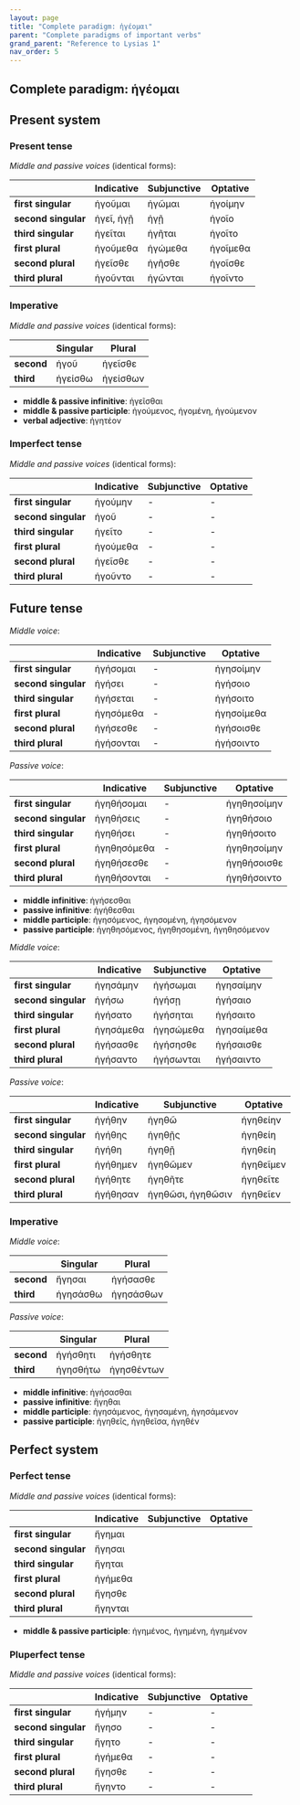 ```yaml
---
layout: page
title: "Complete paradigm: ἡγέομαι"
parent: "Complete paradigms of important verbs"
grand_parent: "Reference to Lysias 1"
nav_order: 5
---
```


## Complete paradigm: ἡγέομαι

## Present system

### Present tense

*Middle and passive voices* (identical forms):

| | Indicative | Subjunctive | Optative |
| --- | --- | --- | --- |
| **first singular** | ἡγοῦμαι | ἡγῶμαι | ἡγοίμην |
| **second singular** | ἡγεῖ, ἡγῇ | ἡγῇ | ἡγοῖο |
| **third singular** | ἡγεῖται | ἡγῆται | ἡγοῖτο |
| **first plural** | ἡγοῦμεθα | ἡγώμεθα | ἡγοῖμεθα |
| **second plural** | ἡγεῖσθε | ἡγῆσθε | ἡγοῖσθε |
| **third plural** | ἡγοῦνται | ἡγῶνται | ἡγοῖντο |

### Imperative

*Middle and passive voices* (identical forms):

| | Singular | Plural|
| --- | --- | --- |
| **second** | ἡγοῦ | ἡγεῖσθε  |
| **third** | ἡγείσθω | ἡγείσθων  |

- **middle & passive infinitive**: ἡγεῖσθαι
- **middle & passive participle**: ἡγούμενος, ἡγομένη, ἡγούμενον
- **verbal adjective**: ἡγητέον

### Imperfect tense

*Middle and passive voices* (identical forms):

| | Indicative | Subjunctive | Optative |
| --- | --- | --- | --- |
| **first singular** | ἡγούμην | - | - |
| **second singular** | ἡγοῦ | - | - |
| **third singular** | ἡγεῖτο | - | - |
| **first plural** | ἡγούμεθα | - | - |
| **second plural** | ἡγεῖσθε | - | - |
| **third plural** | ἡγοῦντο | - | - |

## Future tense

*Middle voice*:

| | Indicative | Subjunctive | Optative |
| --- | --- | --- | --- |
| **first singular** | ἡγήσομαι | - | ἡγησοίμην |
| **second singular** | ἡγήσει | - | ἡγήσοιο |
| **third singular** | ἡγήσεται | - | ἡγήσοιτο |
| **first plural** | ἡγησόμεθα | - | ἡγησοίμεθα |
| **second plural** | ἡγήσεσθε | - | ἡγήσοισθε |
| **third plural** | ἡγήσονται | - | ἡγήσοιντο |

*Passive voice*:

| | Indicative | Subjunctive | Optative |
| --- | --- | --- | --- |
| **first singular** | ἡγηθήσομαι | - | ἡγηθησοίμην |
| **second singular** | ἡγηθήσεις | - | ἡγηθήσοιο |
| **third singular** | ἡγηθήσει | - | ἡγηθήσοιτο |
| **first plural** | ἡγηθησόμεθα | - | ἡγηθησοίμην |
| **second plural** | ἡγηθήσεσθε | - | ἡγηθήσοισθε |
| **third plural** | ἡγηθήσονται | - | ἡγηθήσοιντο |

- **middle infinitive**: ἡγήσεσθαι
- **passive infinitive**: ἡγήθεσθαι
- **middle participle**: ἡγησόμενος, ἡγησομένη, ἡγησόμενον
- **passive participle**: ἡγηθησόμενος, ἡγηθησομένη, ἡγηθησόμενον


*Middle voice*:

| | Indicative | Subjunctive | Optative |
| --- | --- | --- | --- |
| **first singular** | ἡγησάμην | ἡγήσωμαι | ἡγησαίμην |
| **second singular** | ἡγήσω | ἡγήσῃ | ἡγήσαιο |
| **third singular** | ἡγήσατο | ἡγήσηται | ἡγήσαιτο |
| **first plural** | ἡγησάμεθα | ἡγησώμεθα | ἡγησαίμεθα |
| **second plural** | ἡγήσασθε | ἡγήσησθε | ἡγήσαισθε |
| **third plural** | ἡγήσαντο | ἡγήσωνται | ἡγήσαιντο |

*Passive voice*:

| | Indicative | Subjunctive | Optative |
| --- | --- | --- | --- |
| **first singular** | ἡγήθην | ἡγηθῶ | ἡγηθείην |
| **second singular** | ἡγήθης | ἡγηθῇς | ἡγηθείη |
| **third singular** | ἡγήθη | ἡγηθῇ | ἡγηθείη |
| **first plural** | ἡγήθημεν | ἡγηθῶμεν | ἡγηθεῖμεν |
| **second plural** | ἡγήθητε | ἡγηθῆτε | ἡγηθεῖτε |
| **third plural** | ἡγήθησαν | ἡγηθῶσι, ἡγηθῶσιν | ἡγηθεῖεν |

### Imperative

*Middle voice*:

| | Singular | Plural|
| --- | --- | --- |
| **second** | ἥγησαι | ἡγήσασθε  |
| **third** | ἡγησάσθω | ἡγησάσθων  |

*Passive voice*:

| | Singular | Plural|
| --- | --- | --- |
| **second** | ἡγήσθητι | ἡγήσθητε  |
| **third** | ἡγησθήτω | ἡγησθέντων  |

- **middle infinitive**: ἡγήσασθαι
- **passive infinitive**: ἥγηθαι
- **middle participle**: ἡγησάμενος, ἡγησαμένη, ἡγησάμενον
- **passive participle**: ἡγηθεῖς, ἡγηθεῖσα, ἡγηθέν


## Perfect system

### Perfect tense

*Middle and passive voices* (identical forms):

| | Indicative | Subjunctive | Optative |
| --- | --- | --- | --- |
| **first singular** | ἥγημαι |  |  |
| **second singular** | ἥγησαι |  |  |
| **third singular** | ἥγηται |  |  |
| **first plural** | ἡγήμεθα |  |  |
| **second plural** | ἥγησθε |  |  |
| **third plural** | ἥγηνται |  |  |

- **middle & passive participle**: ἡγημένος, ἡγημένη, ἡγημένον

### Pluperfect tense

*Middle and passive voices* (identical forms):

| | Indicative | Subjunctive | Optative |
| --- | --- | --- | --- |
| **first singular** | ἡγήμην | - | - |
| **second singular** | ἥγησο | - | - |
| **third singular** | ἥγητο | - | - |
| **first plural** | ἡγήμεθα | - | - |
| **second plural** | ἥγησθε | - | - |
| **third plural** | ἥγηντο | - | - |